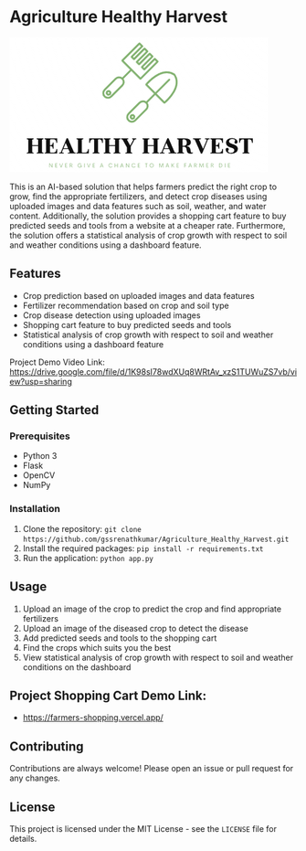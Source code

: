 # Agriculture Healthy Harvest

<img src="static/images/logo.png">

This is an AI-based solution that helps farmers predict the right crop to grow, find the appropriate fertilizers, and detect crop diseases using uploaded images and data features such as soil, weather, and water content. Additionally, the solution provides a shopping cart feature to buy predicted seeds and tools from a website at a cheaper rate. Furthermore, the solution offers a statistical analysis of crop growth with respect to soil and weather conditions using a dashboard feature.

## Features

- Crop prediction based on uploaded images and data features
- Fertilizer recommendation based on crop and soil type
- Crop disease detection using uploaded images
- Shopping cart feature to buy predicted seeds and tools
- Statistical analysis of crop growth with respect to soil and weather conditions using a dashboard feature


Project Demo Video Link:
https://drive.google.com/file/d/1K98sI78wdXUq8WRtAv_xzS1TUWuZS7vb/view?usp=sharing


## Getting Started

### Prerequisites

- Python 3
- Flask
- OpenCV
- NumPy

### Installation

1. Clone the repository: `git clone https://github.com/gssrenathkumar/Agriculture_Healthy_Harvest.git`
2. Install the required packages: `pip install -r requirements.txt`
3. Run the application: `python app.py`

## Usage

1. Upload an image of the crop to predict the crop and find appropriate fertilizers
2. Upload an image of the diseased crop to detect the disease
3. Add predicted seeds and tools to the shopping cart
4. Find the crops which suits you the best
5. View statistical analysis of crop growth with respect to soil and weather conditions on the dashboard

## Project Shopping Cart Demo Link:

- https://farmers-shopping.vercel.app/

## Contributing

Contributions are always welcome! Please open an issue or pull request for any changes.

## License

This project is licensed under the MIT License - see the `LICENSE` file for details.
